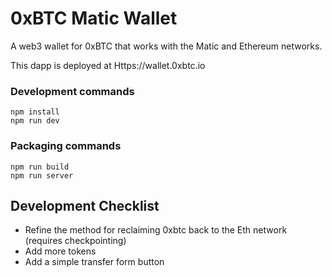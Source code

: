 # 0xBTC Matic Wallet

A web3 wallet for 0xBTC that works with the Matic and Ethereum networks.

This dapp is deployed at Https://wallet.0xbtc.io


### Development commands
```
npm install
npm run dev
```

### Packaging commands
```
npm run build
npm run server
```


## Development Checklist

* Refine the method for reclaiming 0xbtc back to the Eth network (requires checkpointing)
* Add more tokens
* Add a simple transfer form button
